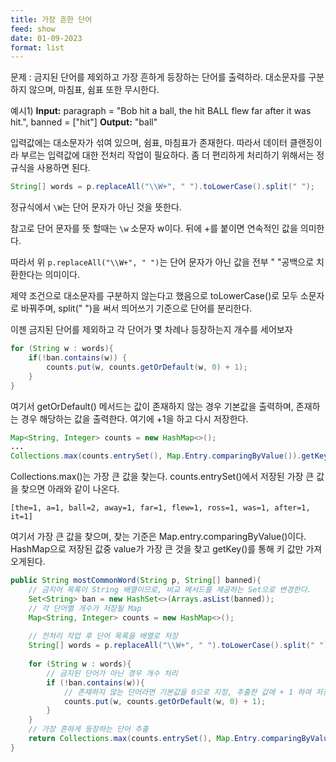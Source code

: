 ```yaml
---
title: 가장 흔한 단어
feed: show
date: 01-09-2023
format: list
---
```

문제 : 금지된 단어를 제외하고 가장 흔하게 등장하는 단어를 출력하라. 대소문자를 구분하지 않으며, 마침표, 쉼표 또한 무시한다.

예시1)
**Input:** paragraph = "Bob hit a ball, the hit BALL flew far after it was hit.", banned = ["hit"]
**Output:** "ball"

입력값에는 대소문자가 섞여 있으며, 쉼표, 마침표가 존재한다. 따라서 데이터 클랜징이라 부르는 입력값에 대한 전처리 작업이 필요하다. 좀 더 편리하게 처리하기 위해서는 정규식을 사용하면 된다.

```java
String[] words = p.replaceAll("\\W+", " ").toLowerCase().split(" ");
```
정규식에서 `\W`는 단어 문자가 아닌 것을 뜻한다.

참고로 단어 문자를 뜻 할때는 `\w` 소문자 w이다. 뒤에 +를 붙이면 연속적인 값을 의미한다.

따라서 위 `p.replaceAll("\\W+", " ")`는 단어 문자가 아닌 값을 전부 " "공백으로 치환한다는 의미이다.

제약 조건으로 대소문자를 구분하지 않는다고 했음으로 toLowerCase()로 모두 소문자로 바꿔주며, split(" ")을 써서 띄어쓰기 기준으로 단어를 분리한다.

이젠 금지된 단어를 제외하고 각 단어가 몇 차례나 등장하는지 개수를 세어보자

```java
for (String w : words){
	if(!ban.contains(w)) {
		counts.put(w, counts.getOrDefault(w, 0) + 1);
	}
}
```

여기서 getOrDefault() 메서드는 값이 존재하지 않는 경우 기본값을 출력하며, 존재하는 경우 해당하는 값을 출력한다. 여기에 +1을 하고 다시 저장한다.

``` java
Map<String, Integer> counts = new HashMap<>();
...
Collections.max(counts.entrySet(), Map.Entry.comparingByValue()).getKey()
```

Collections.max()는 가장 큰 값을 찾는다. counts.entrySet()에서 저장된 가장 큰 값을 찾으면 아래와 같이 나온다.
```console
[the=1, a=1, ball=2, away=1, far=1, flew=1, ross=1, was=1, after=1, it=1]
```
여기서 가장 큰 값을 찾으며, 찾는 기준은 Map.entry.comparingByValue()이다. HashMap으로 저장된 값중 value가 가장 큰 것을 찾고  getKey()를 통해 키 값만 가져오게된다.

```java
public String mostCommonWord(String p, String[] banned){
	// 금지어 목록이 String 배열이므로, 비교 메서드를 제공하는 Set으로 변경한다.
	Set<String> ban = new HashSet<>(Arrays.asList(banned));
	// 각 단어별 개수가 저장될 Map
	Map<String, Integer> counts = new HashMap<>();
	
	// 전처리 작업 후 단어 목록을 배열로 저장
	String[] words = p.replaceAll("\\W+", " ").toLowerCase().split(" ");
	
	for (String w : words){
		// 금지된 단어가 아닌 경우 개수 처리
		if (!ban.contains(w)){
			// 존재하지 않는 단어라면 기본값을 0으로 지정, 추출한 값에 + 1 하여 저장
			counts.put(w, counts.getOrDefault(w, 0) + 1);
		}
	}
	// 가장 흔하게 등장하는 단어 추출
	return Collections.max(counts.entrySet(), Map.Entry.comparingByValue()).getKey();
}
```
